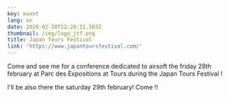 ```yaml
---
key: event
lang: en
date: 2020-02-28T22:20:11.503Z
thumbnail: /img/logo_jtf.png
title: Japan Tours Festival
link: 'https://www.japantoursfestival.com/'
---
```

Come and see me for a conference dedicated to airsoft the friday 28th february at Parc des Expositions at Tours during the Japan Tours Festival !

I'll be also there the saturday 29th february! Come !!
